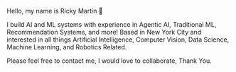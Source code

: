 Hello, my name is Ricky Martin :wave:

I build AI and ML systems with experience in Agentic AI, Traditional ML, Recommendation Systems, and more! Based in New York City and interested in all things Artificial Intelligence, 
Computer Vision, Data Science, Machine Learning, and Robotics Related. 

Please feel free to contact me, I would love to collaborate, Thank You.

<!-- ![Rickys's GitHub stats](https://github-readme-stats.vercel.app/api?username=rickymartin-dev&show_icons=true&theme=ambient_gradient) -->
